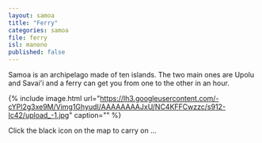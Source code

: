 ```yaml
---
layout: samoa
title: "Ferry"
categories: samoa
file: ferry
isl: manono
published: false
---
```


Samoa is an archipelago made of ten islands. The two main ones are Upolu and Savai'i and a ferry can get you from one to the other in an hour.

{% include image.html url="https://lh3.googleusercontent.com/-cYPl2g3xe9M/Vimg1GhyudI/AAAAAAAAJxU/NC4KFFCwzzc/s912-Ic42/upload_-1.jpg" caption="" %}

Click the black icon on the map to carry on ...
